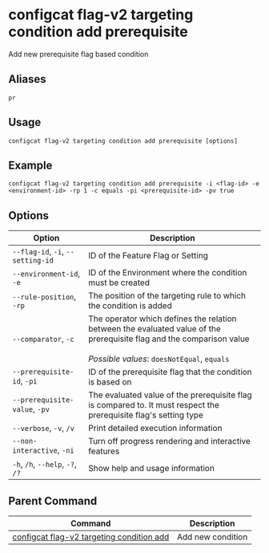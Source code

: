 # configcat flag-v2 targeting condition add prerequisite
Add new prerequisite flag based condition
## Aliases
`pr`
## Usage
```
configcat flag-v2 targeting condition add prerequisite [options]
```
## Example
```
configcat flag-v2 targeting condition add prerequisite -i <flag-id> -e <environment-id> -rp 1 -c equals -pi <prerequisite-id> -pv true
```
## Options
| Option | Description |
| ------ | ----------- |
| `--flag-id`, `-i`, `--setting-id` | ID of the Feature Flag or Setting |
| `--environment-id`, `-e` | ID of the Environment where the condition must be created |
| `--rule-position`, `-rp` | The position of the targeting rule to which the condition is added |
| `--comparator`, `-c` | The operator which defines the relation between the evaluated value of the prerequisite flag and the comparison value<br/><br/>*Possible values*: `doesNotEqual`, `equals` |
| `--prerequisite-id`, `-pi` | ID of the prerequisite flag that the condition is based on |
| `--prerequisite-value`, `-pv` | The evaluated value of the prerequisite flag is compared to. It must respect the prerequisite flag's setting type |
| `--verbose`, `-v`, `/v` | Print detailed execution information |
| `--non-interactive`, `-ni` | Turn off progress rendering and interactive features |
| `-h`, `/h`, `--help`, `-?`, `/?` | Show help and usage information |
## Parent Command
| Command | Description |
| ------ | ----------- |
| [configcat flag-v2 targeting condition add](configcat-flag-v2-targeting-condition-add.md) | Add new condition |
